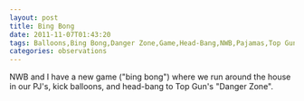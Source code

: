 ```yaml
---
layout: post
title: Bing Bong
date: 2011-11-07T01:43:20
tags: Balloons,Bing Bong,Danger Zone,Game,Head-Bang,NWB,Pajamas,Top Gun
categories: observations
---
```


NWB and I have a new game ("bing bong") where we run around the house in our
PJ's, kick balloons, and head-bang to Top Gun's "Danger Zone".





